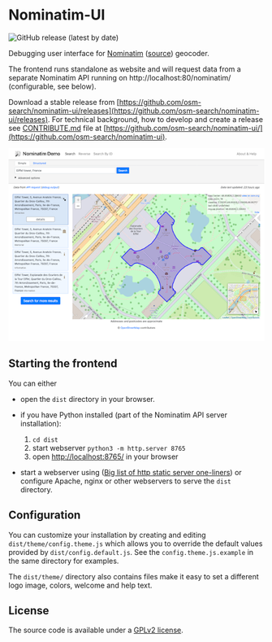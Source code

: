 # Nominatim-UI

![GitHub release (latest by date)](https://img.shields.io/github/v/release/osm-search/nominatim-ui)

Debugging user interface for [Nominatim](https://nominatim.org/)
([source](https://github.com/osm-search/Nominatim/)) geocoder.

The frontend runs standalone as website and will request data
from a separate Nominatim API running on http://localhost:80/nominatim/ (configurable, see below).

Download a stable release from [https://github.com/osm-search/nominatim-ui/releases](https://github.com/osm-search/nominatim-ui/releases).
For technical background, how to develop and create a release see [CONTRIBUTE.md](CONTRIBUTE.md) file at [https://github.com/osm-search/nominatim-ui/](https://github.com/osm-search/nominatim-ui).

![Screenshot](screenshot.png)

## Starting the frontend

You can either

* open the `dist` directory in your browser.

* if you have Python installed (part of the Nominatim API server installation):

   1. `cd dist`
   2. start webserver `python3 -m http.server 8765` 
   3. open [http://localhost:8765/]() in your browser

* start a webserver using ([Big list of http static server one-liners](https://gist.github.com/willurd/5720255)) or configure Apache, nginx or other webservers to serve the `dist` directory.


## Configuration

You can customize your installation by creating and editing `dist/theme/config.theme.js` which allows you to override the default values provided by `dist/config.default.js`. See the `config.theme.js.example` in the same directory for examples.

The `dist/theme/` directory also contains files make it easy to set a different
logo image, colors, welcome and help text.

## License

The source code is available under a [GPLv2 license](LICENSE).
